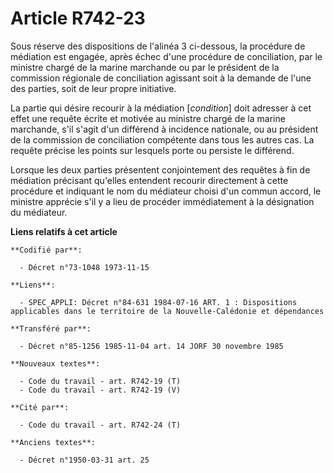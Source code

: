 # Article R742-23

Sous réserve des dispositions de l'alinéa 3 ci-dessous, la procédure de médiation est engagée, après échec d'une procédure de
conciliation, par le ministre chargé de la marine marchande ou par le président de la commission régionale de conciliation
agissant soit à la demande de l'une des parties, soit de leur propre initiative.

La partie qui désire recourir à la médiation [*condition*] doit adresser à cet effet une requête écrite et motivée au
ministre chargé de la marine marchande, s'il s'agit d'un différend à incidence nationale, ou au président de la commission de
conciliation compétente dans tous les autres cas. La requête précise les points sur lesquels porte ou persiste le différend.

Lorsque les deux parties présentent conjointement des requêtes à fin de médiation précisant qu'elles entendent recourir
directement à cette procédure et indiquant le nom du médiateur choisi d'un commun accord, le ministre apprécie s'il y a lieu
de procéder immédiatement à la désignation du médiateur.

**Liens relatifs à cet article**

	**Codifié par**:

	  - Décret n°73-1048 1973-11-15

	**Liens**:

	  - SPEC_APPLI: Décret n°84-631 1984-07-16 ART. 1 : Dispositions applicables dans le territoire de la Nouvelle-Calédonie et dépendances

	**Transféré par**:

	  - Décret n°85-1256 1985-11-04 art. 14 JORF 30 novembre 1985

	**Nouveaux textes**:

	  - Code du travail - art. R742-19 (T)
	  - Code du travail - art. R742-19 (V)

	**Cité par**:

	  - Code du travail - art. R742-24 (T)

	**Anciens textes**:

	  - Décret n°1950-03-31 art. 25
